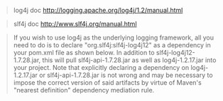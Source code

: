 > log4j doc
> http://logging.apache.org/log4j/1.2/manual.html

> slf4j doc
> http://www.slf4j.org/manual.html

> If you wish to use log4j as the underlying logging framework, all you need to do is to declare "org.slf4j:slf4j-log4j12" as a dependency in your pom.xml file as shown below. In addition to slf4j-log4j12-1.7.28.jar, this will pull slf4j-api-1.7.28.jar as well as log4j-1.2.17.jar into your project. Note that explicitly declaring a dependency on log4j-1.2.17.jar or slf4j-api-1.7.28.jar is not wrong and may be necessary to impose the correct version of said artifacts by virtue of Maven's "nearest definition" dependency mediation rule.
